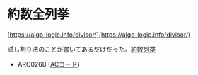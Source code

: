 # 約数全列挙

[https://algo-logic.info/divisor/](https://algo-logic.info/divisor/)

試し割り法のことが書いてあるだけだった。[約数列挙](../snippets/integers/factors.md)

* ARC026B \([ACコード](https://atcoder.jp/contests/arc026/submissions/26062170)\)



